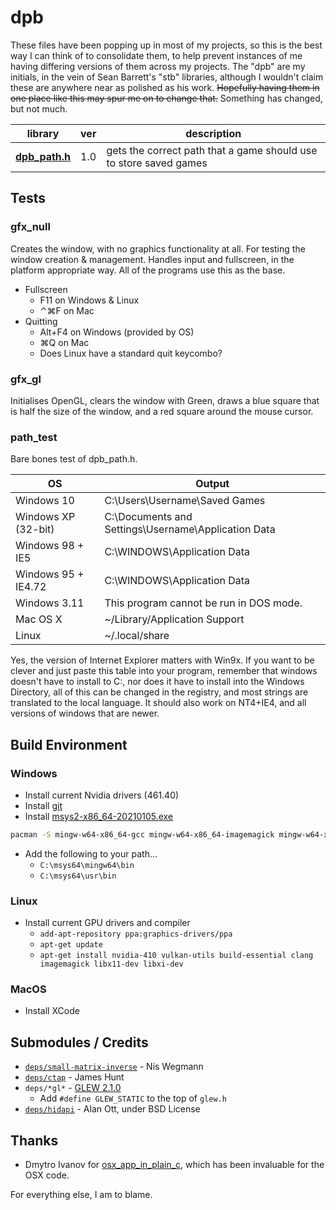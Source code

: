 # dpb

These files have been popping up in most of my projects, so this is the best way I can think of to consolidate them, to help prevent instances of me having differing versions of them across my projects.
The "dpb" are my initials, in the vein of Sean Barrett's "stb" libraries, although I wouldn't claim these are anywhere near as polished as his work. ~~Hopefully having them in one place like this may spur me on to change that.~~ Something has changed, but not much.

| library | ver | description |
|---------|-----|-------------|
| **[dpb_path.h](src/dpb_path.h)**| 1.0 | gets the correct path that a game should use to store saved games |

## Tests
### gfx_null
Creates the window, with no graphics functionality at all. For testing the window creation & management. Handles input and fullscreen, in the platform appropriate way. All of the programs use this as the base.
* Fullscreen
    * F11 on Windows & Linux
    * ⌃⌘F on Mac
* Quitting
    * Alt+F4 on Windows (provided by OS)
    * ⌘Q on Mac
    * Does Linux have a standard quit keycombo?

### gfx_gl
Initialises OpenGL, clears the window with Green, draws a blue square that is half the size of the window, and a red square around the mouse cursor.

### path_test
Bare bones test of dpb_path.h.

| OS | Output |
|----|--------|
| Windows 10 | C:\Users\Username\Saved Games |
| Windows XP (32-bit) | C:\Documents and Settings\Username\Application Data |
| Windows 98 + IE5 | C:\WINDOWS\Application Data |
| Windows 95 + IE4.72 | C:\WINDOWS\Application Data |
| Windows 3.11 | This program cannot be run in DOS mode. |
| Mac OS X | ~/Library/Application Support |
| Linux | ~/.local/share |

Yes, the version of Internet Explorer matters with Win9x. If you want to be clever and just paste this table into your program, remember that windows doesn't have to install to C:, nor does it have to install into the Windows Directory, all of this can be changed in the registry, and most strings are translated to the local language. It should also work on NT4+IE4, and all versions of windows that are newer.

## Build Environment
### Windows
* Install current Nvidia drivers (461.40)
* Install [git](git-scm.com)
* Install [msys2-x86_64-20210105.exe](https://www.msys2.org/)
```bash
pacman -S mingw-w64-x86_64-gcc mingw-w64-x86_64-imagemagick mingw-w64-x86_64-clang mingw-w64-x86_64-clang-tools-extra mingw-w64-x86_64-glslang make vim man-pages-posix mingw-w64-x86_64-lldb --disable-download-timeout
```
* Add the following to your path...
    * `C:\msys64\mingw64\bin`
    * `C:\msys64\usr\bin`

### Linux
* Install current GPU drivers and compiler
	* ```add-apt-repository ppa:graphics-drivers/ppa```
	* ```apt-get update```
	* ```apt-get install nvidia-410 vulkan-utils build-essential clang imagemagick libx11-dev libxi-dev```

### MacOS
* Install XCode


## Submodules / Credits
* [```deps/small-matrix-inverse```](https://github.com/niswegmann/small-matrix-inverse) - Nis Wegmann
* [```deps/ctap```](https://github.com/jhunt/ctap) - James Hunt
* ```deps/*gl*``` - [GLEW 2.1.0](http://glew.sourceforge.net/)
    * Add ```#define GLEW_STATIC``` to the top of ```glew.h```
* [```deps/hidapi```](https://github.com/signal11/hidapi) - Alan Ott, under BSD License

## Thanks
* Dmytro Ivanov for [osx_app_in_plain_c](https://github.com/jimon/osx_app_in_plain_c), which has been invaluable for the OSX code.

For everything else, I am to blame.
